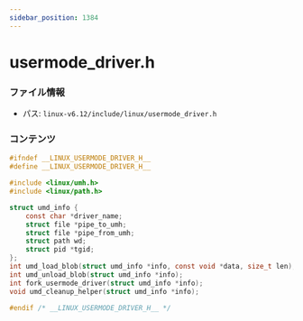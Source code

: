 ```yaml
---
sidebar_position: 1384
---
```

# usermode_driver.h

### ファイル情報

- パス: `linux-v6.12/include/linux/usermode_driver.h`

### コンテンツ

```h
#ifndef __LINUX_USERMODE_DRIVER_H__
#define __LINUX_USERMODE_DRIVER_H__

#include <linux/umh.h>
#include <linux/path.h>

struct umd_info {
	const char *driver_name;
	struct file *pipe_to_umh;
	struct file *pipe_from_umh;
	struct path wd;
	struct pid *tgid;
};
int umd_load_blob(struct umd_info *info, const void *data, size_t len);
int umd_unload_blob(struct umd_info *info);
int fork_usermode_driver(struct umd_info *info);
void umd_cleanup_helper(struct umd_info *info);

#endif /* __LINUX_USERMODE_DRIVER_H__ */

```
